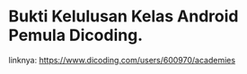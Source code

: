 # Bukti Kelulusan Kelas Android Pemula Dicoding.
linknya: https://www.dicoding.com/users/600970/academies
